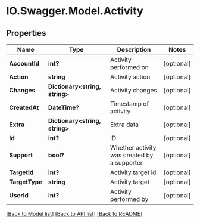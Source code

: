 # IO.Swagger.Model.Activity
## Properties

Name | Type | Description | Notes
------------ | ------------- | ------------- | -------------
**AccountId** | **int?** | Activity performed on | [optional] 
**Action** | **string** | Activity action | [optional] 
**Changes** | **Dictionary&lt;string, string&gt;** | Activity changes | [optional] 
**CreatedAt** | **DateTime?** | Timestamp of activity | [optional] 
**Extra** | **Dictionary&lt;string, string&gt;** | Extra data | [optional] 
**Id** | **int?** | ID | [optional] 
**Support** | **bool?** | Whether activity was created by a supporter | [optional] 
**TargetId** | **int?** | Activity target id | [optional] 
**TargetType** | **string** | Activity target | [optional] 
**UserId** | **int?** | Activity performed by | [optional] 

[[Back to Model list]](../README.md#documentation-for-models) [[Back to API list]](../README.md#documentation-for-api-endpoints) [[Back to README]](../README.md)

